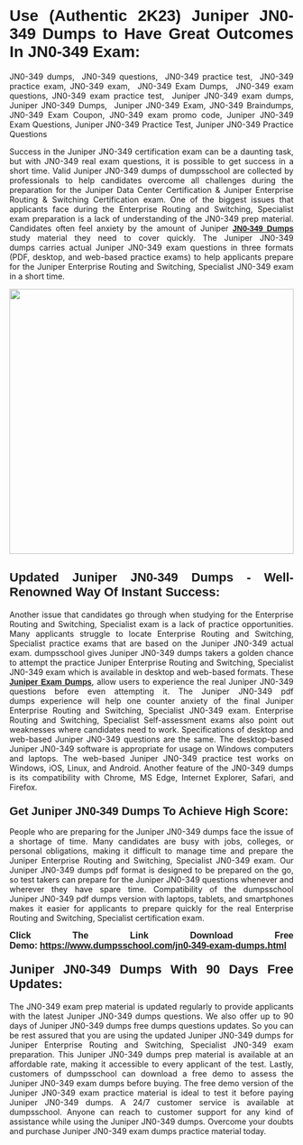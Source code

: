 <h1 style="text-align: justify;"><strong><span style="font-family:Verdana,Geneva,sans-serif;">Use (Authentic 2K23) Juniper JN0-349 Dumps to Have Great Outcomes In JN0-349 Exam:</span></strong></h1>

<p style="text-align: justify;">JN0-349 dumps,  JN0-349 questions,  JN0-349 practice test,  JN0-349 practice exam, JN0-349 exam,  JN0-349 Exam Dumps,  JN0-349 exam questions, JN0-349 exam practice test,  Juniper JN0-349 exam dumps, Juniper JN0-349 Dumps,  Juniper JN0-349 Exam, JN0-349 Braindumps, JN0-349 Exam Coupon, JN0-349 exam promo code, Juniper JN0-349 Exam Questions, Juniper JN0-349 Practice Test, Juniper JN0-349 Practice Questions</p>

<p style="text-align: justify;">Success in the Juniper JN0-349 certification exam can be a daunting task, but with JN0-349 real exam questions, it is possible to get success in a short time. Valid Juniper JN0-349 dumps of dumpsschool are collected by professionals to help candidates overcome all challenges during the preparation for the Juniper Data Center Certification & Juniper Enterprise Routing & Switching Certification exam. One of the biggest issues that applicants face during the Enterprise Routing and Switching, Specialist exam preparation is a lack of understanding of the JN0-349 prep material. Candidates often feel anxiety by the amount of Juniper <a href="https://www.dumpsschool.com/jn0-349-exam-dumps.html"><span style="font-family:Verdana,Geneva,sans-serif;"><strong>JN0-349 Dumps</strong></span></a> study material they need to cover quickly. The Juniper JN0-349 dumps carries actual Juniper JN0-349 exam questions in three formats (PDF, desktop, and web-based practice exams) to help applicants prepare for the Juniper Enterprise Routing and Switching, Specialist JN0-349 exam in a short time.</p>

<p style="text-align: justify;"><a href="https://www.dumpsschool.com/jn0-349-exam-dumps.html"><img alt="" src="https://lh3.googleusercontent.com/pw/AL9nZEXTnx-h3VAwmQ42NpyJBmUK-fANKF8vsH2hymHVf8ycIwJ47iI4Qn_pkCv8nx_DV5UvAc8WAssduHJKtvkHIPf8d8IQFAZC6offZ_lfhXQ5UUBSi1Ff8m31hLznjs03QyiSesC6U3Rcr4jLl4JRY5US=w904-h513-no" style="width: 100%; height: 470px;" /></a></p>

<h2 style="text-align: justify;"><strong><span style="font-size:22px;"><span style="font-family:Verdana,Geneva,sans-serif;">Updated Juniper JN0-349 Dumps - Well-Renowned Way Of Instant Success:</span></span></strong></h2>

<p style="text-align: justify;">Another issue that candidates go through when studying for the Enterprise Routing and Switching, Specialist exam is a lack of practice opportunities. Many applicants struggle to locate Enterprise Routing and Switching, Specialist practice exams that are based on the Juniper JN0-349 actual exam. dumpsschool gives Juniper JN0-349 dumps takers a golden chance to attempt the practice Juniper Enterprise Routing and Switching, Specialist JN0-349 exam which is available in desktop and web-based formats. These <a href="https://www.dumpsschool.com/juniper-braindumps.html"><span style="font-family:Verdana,Geneva,sans-serif;"><strong>Juniper Exam Dumps</strong></span></a>, allow users to experience the real Juniper JN0-349 questions before even attempting it. The Juniper JN0-349 pdf dumps experience will help one counter anxiety of the final Juniper Enterprise Routing and Switching, Specialist JN0-349 exam. Enterprise Routing and Switching, Specialist Self-assessment exams also point out weaknesses where candidates need to work. Specifications of desktop and web-based Juniper JN0-349 questions are the same. The desktop-based Juniper JN0-349 software is appropriate for usage on Windows computers and laptops. The web-based Juniper JN0-349 practice test works on Windows, iOS, Linux, and Android. Another feature of the JN0-349 dumps is its compatibility with Chrome, MS Edge, Internet Explorer, Safari, and Firefox.</p>

<h3 style="text-align: justify;"><strong><span style="font-size:20px;"><span style="font-family:Verdana,Geneva,sans-serif;">Get Juniper JN0-349 Dumps To Achieve High Score:</span></span></strong></h3>

<p style="text-align: justify;">People who are preparing for the Juniper JN0-349 dumps face the issue of a shortage of time. Many candidates are busy with jobs, colleges, or personal obligations, making it difficult to manage time and prepare the Juniper Enterprise Routing and Switching, Specialist JN0-349 exam. Our Juniper JN0-349 dumps pdf format is designed to be prepared on the go, so test takers can prepare for the Juniper JN0-349 questions whenever and wherever they have spare time. Compatibility of the dumpsschool Juniper JN0-349 pdf dumps version with laptops, tablets, and smartphones makes it easier for applicants to prepare quickly for the real Enterprise Routing and Switching, Specialist certification exam.</p>

<p style="text-align: justify;"><strong><span style="font-size:16px;"><span style="font-family:Verdana,Geneva,sans-serif;">Click The Link Download Free Demo:</span></span></strong> <strong><span style="font-size:16px;"><span style="font-family:Verdana,Geneva,sans-serif;"><a href="https://www.dumpsschool.com/jn0-349-exam-dumps.html">https://www.dumpsschool.com/jn0-349-exam-dumps.html</a></span></span></strong></p>

<h4 style="text-align: justify;"><strong><span style="font-size:22px;"><span style="font-family:Verdana,Geneva,sans-serif;">Juniper JN0-349 Dumps With 90 Days Free Updates:</span></span></strong></h4>

<p style="text-align: justify;">The JN0-349 exam prep material is updated regularly to provide applicants with the latest Juniper JN0-349 dumps questions. We also offer up to 90 days of Juniper JN0-349 dumps free dumps questions updates. So you can be rest assured that you are using the updated Juniper JN0-349 dumps for Juniper Enterprise Routing and Switching, Specialist JN0-349 exam preparation. This Juniper JN0-349 dumps prep material is available at an affordable rate, making it accessible to every applicant of the test. Lastly, customers of dumpsschool can download a free demo to assess the Juniper JN0-349 exam dumps before buying. The free demo version of the Juniper JN0-349 exam practice material is ideal to test it before paying Juniper JN0-349 dumps. A 24/7 customer service is available at dumpsschool. Anyone can reach to customer support for any kind of assistance while using the Juniper JN0-349 dumps. Overcome your doubts and purchase Juniper JN0-349 exam dumps practice material today.</p>
